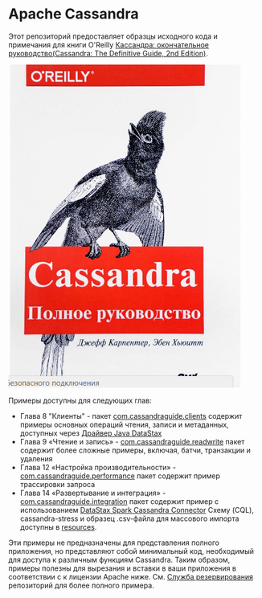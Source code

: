 # Apache Cassandra
Этот репозиторий предоставляет образцы исходного кода и примечания для книги O'Reilly
[Кассандра: окончательное руководство(Cassandra: The Definitive Guide, 2nd Edition)](http://shop.oreilly.com/product/0636920043041.do).

![Book Cover](docs/cassandra-tdg.png)

Примеры доступны для следующих глав:

* Глава 8 "Клиенты" - пакет [com.cassandraguide.clients](/cassandra-tdg/src/com/cassandraguide/clients) содержит
примеры основных операций чтения, записи и метаданных, доступных через
[Драйвер Java DataStax](https://github.com/datastax/java-driver)
* Глава 9 «Чтение и запись» - [com.cassandraguide.readwrite](/cassandra-tdg/src/com/cassandraguide/readwrite) 
пакет содержит более сложные примеры, включая, батчи, транзакции и удаления
* Глава 12 «Настройка производительности» - [com.cassandraguide.performance](/cassandra-tdg/src/com/cassandraguide/performance) 
пакет содержит пример трассировки запроса
* Глава 14 «Развертывание и интеграция»  - [com.cassandraguide.integration](/cassandra-tdg/src/com/cassandraguide/integration) 
пакет содержит пример с использованием [DataStax Spark Cassandra Connector](https://github.com/datastax/spark-cassandra-connector)
Схему (CQL), cassandra-stress и образец .csv-файла для массового импорта доступны в [resources](/cassandra-tdg/resources).

Эти примеры не предназначены для представления полного приложения, но представляют собой минимальный код, необходимый 
для доступа к различным функциям Cassandra. Таким образом, примеры полезны для вырезания и вставки в ваши приложения в 
соответствии с к лицензии Apache ниже. См. [Служба резервирования](https://github.com/Dimareyscarpenter/reservation-service)
репозиторий для более полного примера.
